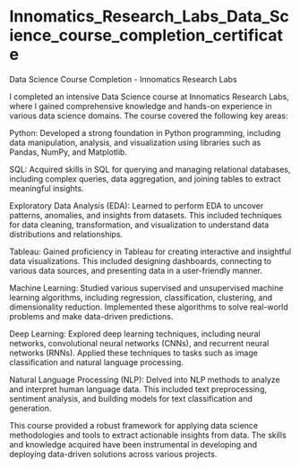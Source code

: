 # Innomatics_Research_Labs_Data_Science_course_completion_certificate

Data Science Course Completion - Innomatics Research Labs

I completed an intensive Data Science course at Innomatics Research Labs, where I gained comprehensive knowledge and hands-on experience in various data science domains. The course covered the following key areas:

Python: Developed a strong foundation in Python programming, including data manipulation, analysis, and visualization using libraries such as Pandas, NumPy, and Matplotlib.

SQL: Acquired skills in SQL for querying and managing relational databases, including complex queries, data aggregation, and joining tables to extract meaningful insights.

Exploratory Data Analysis (EDA): Learned to perform EDA to uncover patterns, anomalies, and insights from datasets. This included techniques for data cleaning, transformation, and visualization to understand data distributions and relationships.

Tableau: Gained proficiency in Tableau for creating interactive and insightful data visualizations. This included designing dashboards, connecting to various data sources, and presenting data in a user-friendly manner.

Machine Learning: Studied various supervised and unsupervised machine learning algorithms, including regression, classification, clustering, and dimensionality reduction. Implemented these algorithms to solve real-world problems and make data-driven predictions.

Deep Learning: Explored deep learning techniques, including neural networks, convolutional neural networks (CNNs), and recurrent neural networks (RNNs). Applied these techniques to tasks such as image classification and natural language processing.

Natural Language Processing (NLP): Delved into NLP methods to analyze and interpret human language data. This included text preprocessing, sentiment analysis, and building models for text classification and generation.

This course provided a robust framework for applying data science methodologies and tools to extract actionable insights from data. The skills and knowledge acquired have been instrumental in developing and deploying data-driven solutions across various projects.
